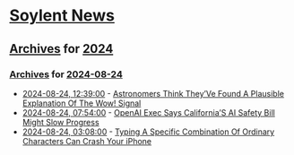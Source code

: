 # [Soylent News](../../../README.md)

## [Archives](../../index.md) for [2024](../index.md)

### [Archives](../../index.md) for [2024-08-24](index.md)

* [2024-08-24, 12:39:00](https://soylentnews.org/article.pl?sid=24/08/23/0323228&from=rss) - [Astronomers Think They’Ve Found A Plausible Explanation Of The Wow! Signal](https://soylentnews.org/article.pl?sid=24/08/23/0323228&from=rss)
* [2024-08-24, 07:54:00](https://soylentnews.org/article.pl?sid=24/08/23/037230&from=rss) - [OpenAI Exec Says California’S AI Safety Bill Might Slow Progress](https://soylentnews.org/article.pl?sid=24/08/23/037230&from=rss)
* [2024-08-24, 03:08:00](https://soylentnews.org/article.pl?sid=24/08/23/0259256&from=rss) - [Typing A Specific Combination Of Ordinary Characters Can Crash Your iPhone](https://soylentnews.org/article.pl?sid=24/08/23/0259256&from=rss)
